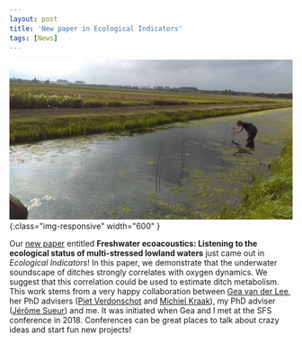 ```yaml
---
layout: post
title: 'New paper in Ecological Indicators'
tags: [News]
---
```

![diapo](/assets/img/IMAG0995.jpg){:class="img-responsive" width="600" }

Our [new paper](/assets/img/van_der_Lee_et_al_2020_Freshwater_ecoacoustics.pdf) entitled **Freshwater ecoacoustics: Listening to the ecological status of multi-stressed lowland waters** just came out in *Ecological Indicators*! In this paper, we demonstrate that the underwater soundscape of ditches strongly correlates with oxygen dynamics. We suggest that this correlation could be used to estimate ditch metabolism. This work stems from a very happy collaboration between [Gea van der Lee](https://www.uva.nl/en/profile/l/e/g.h.vanderlee/g.h.van-der-lee.html?1555934711885&1584300075337), her PhD advisers ([Piet Verdonschot](https://www.wur.nl/en/Persons/Piet-prof.dr.ir.-PFM-Piet-Verdonschot.htm) and [Michiel Kraak](https://www.uva.nl/profiel/k/r/m.h.s.kraak/m.h.s.kraak.html)), my PhD adviser ([Jérôme Sueur](http://ear.cnrs.fr)) and me. It was initiated when Gea and I met at the SFS conference in 2018. Conferences can be great places to talk about crazy ideas and start fun new projects!
